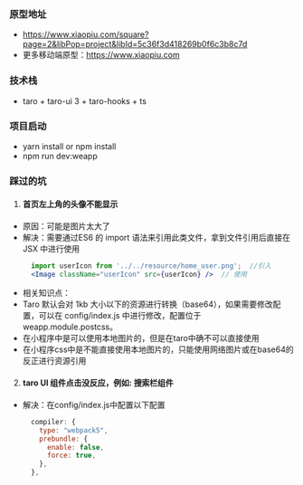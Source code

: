 ### 原型地址
  - https://www.xiaopiu.com/square?page=2&libPop=project&libId=5c36f3d418269b0f6c3b8c7d 
  - 更多移动端原型：https://www.xiaopiu.com

### 技术栈
  - taro + taro-ui 3 + taro-hooks + ts

### 项目启动
  - yarn install or npm install
  - npm run dev:weapp


### 踩过的坑
1. #### 首页左上角的头像不能显示
 - 原因：可能是图片太大了
 - 解决：需要通过ES6 的 import 语法来引用此类文件，拿到文件引用后直接在 JSX 中进行使用
    ```jsx
      import userIcon from '../../resource/home_user.png';  //引入
      <Image className="userIcon" src={userIcon} />  // 使用
    ```
 - 相关知识点：
  - Taro 默认会对 1kb 大小以下的资源进行转换（base64），如果需要修改配置，可以在 config/index.js 中进行修改，配置位于 weapp.module.postcss。 
  - 在小程序中<image></image>是可以使用本地图片的，但是在taro中确不可以直接使用
  - 在小程序css中是不能直接使用本地图片的，只能使用网络图片或在base64的反正进行资源引用

2. #### taro UI 组件点击没反应，例如: <AtSearchBar />搜索栏组件
  - 解决：在config/index.js中配置以下配置
    ```js
      compiler: {
        type: "webpack5",
        prebundle: {
          enable: false,
          force: true,
        },
      },
    ```